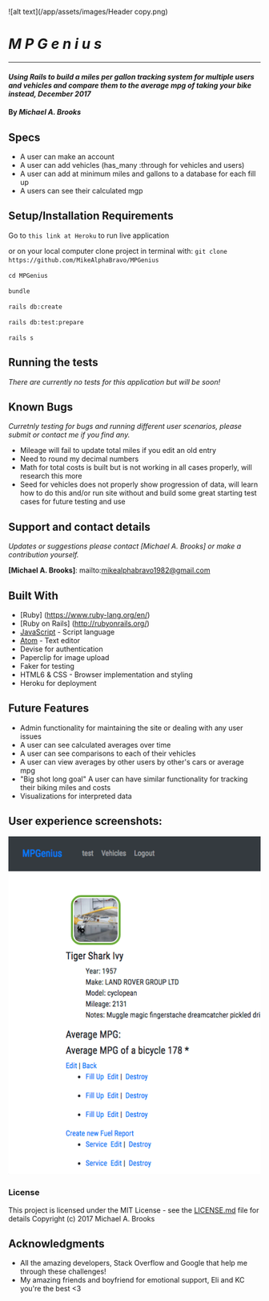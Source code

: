 ![alt text](/app/assets/images/Header copy.png)

# _M P G e n i u s_
-------------------

#### _Using Rails to build a miles per gallon tracking system for multiple users and vehicles and compare them to the average mpg of taking your bike instead, December 2017_

#### By _Michael A. Brooks_

## Specs

- A user can make an account
- A user can add vehicles (has_many :through for vehicles and users)
- A user can add at minimum miles and gallons to a database for each fill up
- A users can see their calculated mgp

## Setup/Installation Requirements

Go to `this link at Heroku` to run live application

or on your local computer clone project in terminal with:
`git clone https://github.com/MikeAlphaBravo/MPGenius`

`cd MPGenius`

`bundle`

`rails db:create`

`rails db:test:prepare`

`rails s`

## Running the tests

_There are currently no tests for this application but will be soon!_

## Known Bugs

_Curretnly testing for bugs and running different user scenarios, please submit or contact me if you find any._
* Mileage will fail to update total miles if you edit an old entry
* Need to round my decimal numbers
* Math for total costs is built but is not working in all cases properly, will research this more
* Seed for vehicles does not properly show progression of data, will learn how to do this and/or run site without and build some great starting test cases for future testing and use


## Support and contact details

_Updates or suggestions please contact [Michael A. Brooks] or make a contribution yourself._

**[Michael A. Brooks]**: mailto:mikealphabravo1982@gmail.com

## Built With

* [Ruby] (https://www.ruby-lang.org/en/)
* [Ruby on Rails] (http://rubyonrails.org/)
* [JavaScript](https://www.javascript.com/) - Script language
* [Atom](https://atom.io/) - Text editor
* Devise for authentication
* Paperclip for image upload
* Faker for testing
* HTML6 & CSS - Browser implementation and styling
* Heroku for deployment

## Future Features

- Admin functionality for maintaining the site or dealing with any user issues
- A user can see calculated averages over time
- A user can see comparisons to each of their vehicles
- A user can view averages by other users by other's cars or average mpg
- "Big shot long goal" A user can have similar functionality for tracking their biking miles and costs
- Visualizations for interpreted data

## User experience screenshots:

![alt text](/app/assets/images/homepage_screenshot.jpg)

### License

This project is licensed under the MIT License - see the [LICENSE.md](LICENSE.md) file for details
Copyright (c) 2017 Michael A. Brooks

## Acknowledgments

* All the amazing developers, Stack Overflow and Google that help me through these challenges!
* My amazing friends and boyfriend for emotional support, Eli and KC you're the best <3
